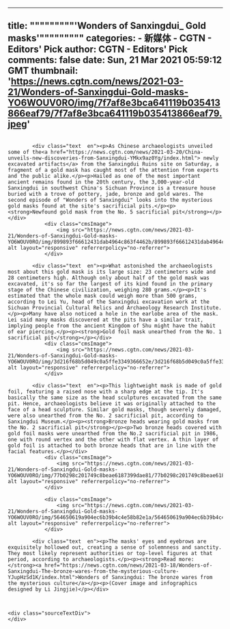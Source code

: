 
---
title: """""""""'Wonders of Sanxingdui_ Gold masks'"""""""""
categories: 
    - 新媒体
    - CGTN - Editors' Pick
author: CGTN - Editors' Pick
comments: false
date: Sun, 21 Mar 2021 05:59:12 GMT
thumbnail: 'https://news.cgtn.com/news/2021-03-21/Wonders-of-Sanxingdui-Gold-masks-YO6WOUV0RO/img/7f7af8e3bca641119b035413866eaf79/7f7af8e3bca641119b035413866eaf79.jpeg'
---

<div>   
<div class="cmsImage">
                    <img src="https://news.cgtn.com/news/2021-03-21/Wonders-of-Sanxingdui-Gold-masks-YO6WOUV0RO/img/7f7af8e3bca641119b035413866eaf79/7f7af8e3bca641119b035413866eaf79.jpeg" alt layout="responsive" referrerpolicy="no-referrer">
                </div>

            <div class="text  en"><p>As Chinese archaeologists unveiled some of the<a href="https://news.cgtn.com/news/2021-03-20/China-unveils-new-discoveries-from-Sanxingdui-YMkx9az0Yg/index.html"> newly excavated artifacts</a> from the Sanxingdui Ruins site on Saturday, a fragment of a gold mask has caught most of the attention from experts and the public alike.</p><p>Hailed as one of the most important ancient remains found in the 20th century, the 3,000-year-old Sanxingdui in southwest China's Sichuan Province is a treasure house buried with a trove of pottery, jade, bronze and gold wares. The second episode of "Wonders of Sanxingdui" looks into the mysterious gold masks found at the site's sacrificial pits.</p><p><strong>Newfound gold mask from the No. 5 sacrificial pit</strong></p></div>
                <div class="cmsImage">
                    <img src="https://news.cgtn.com/news/2021-03-21/Wonders-of-Sanxingdui-Gold-masks-YO6WOUV0RO/img/899893f66612431dab4964c863f4462b/899893f66612431dab4964c863f4462b.jpeg" alt layout="responsive" referrerpolicy="no-referrer">
                </div>

            <div class="text  en"><p>What astonished the archaeologists most about this gold mask is its large size: 23 centimeters wide and 28 centimeters high. Although only about half of the gold mask was excavated, it's so far the largest of its kind found in the primary stage of the Chinese civilization, weighing 280 grams.</p><p>It's estimated that the whole mask could weigh more than 500 grams, according to Lei Yu, head of the Sanxingdui excavation work at the Sichuan Provincial Cultural Relics and Archaeology Research Institute.</p><p>Many have also noticed a hole in the earlobe area of the mask. Lei said many masks discovered at the pits have a similar trait, implying people from the ancient Kingdom of Shu might have the habit of ear piercing.</p><p><strong>Gold foil mask unearthed from the No. 1 sacrificial pit</strong></p></div>
                <div class="cmsImage">
                    <img src="https://news.cgtn.com/news/2021-03-21/Wonders-of-Sanxingdui-Gold-masks-YO6WOUV0RO/img/3d216f68b5d049c0a5ffe3349366652e/3d216f68b5d049c0a5ffe3349366652e.jpeg" alt layout="responsive" referrerpolicy="no-referrer">
                </div>

            <div class="text  en"><p>This lightweight mask is made of gold foil, featuring a raised nose with a sharp edge at the tip. It's basically the same size as the head sculptures excavated from the same pit. Hence, archaeologists believe it was originally attached to the face of a head sculpture. Similar gold masks, though severely damaged, were also unearthed from the No. 2 sacrificial pit, according to Sanxingdui Museum.</p><p><strong>Bronze heads wearing gold masks from the No. 2 sacrificial pit</strong></p><p>Two bronze heads covered with gold foil masks were unearthed from the No.2 sacrificial pit in 1986, one with round vertex and the other with flat vertex. A thin layer of gold foil is attached to both bronze heads that are in line with the facial features.</p></div>
                <div class="cmsImage">
                    <img src="https://news.cgtn.com/news/2021-03-21/Wonders-of-Sanxingdui-Gold-masks-YO6WOUV0RO/img/77b0298c201749c8beae6187399dae81/77b0298c201749c8beae6187399dae81.jpeg" alt layout="responsive" referrerpolicy="no-referrer">
                </div>

                <div class="cmsImage">
                    <img src="https://news.cgtn.com/news/2021-03-21/Wonders-of-Sanxingdui-Gold-masks-YO6WOUV0RO/img/564650619a904ec6b39b4c4e58b82e1a/564650619a904ec6b39b4c4e58b82e1a.jpeg" alt layout="responsive" referrerpolicy="no-referrer">
                </div>

            <div class="text  en"><p>The masks' eyes and eyebrows are exquisitely hollowed out, creating a sense of solemnness and sanctity. They most likely represent authorities or top-level figures at that period, according to archaeologists.</p><p><strong>Read more: </strong><a href="https://news.cgtn.com/news/2021-03-18/Wonders-of-Sanxingdui-The-bronze-wares-from-the-mysterious-culture-YJupHzSd1K/index.html">Wonders of Sanxingdui: The bronze wares from the mysterious culture</a></p><p>(Cover image and infographics designed by Li Jingjie)</p></div>



    <div class="sourceTextDiv">
    </div>
  
</div>
            
